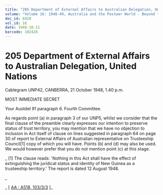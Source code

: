 ```yaml
---
title: "205 Department of External Affairs to Australian Delegation, United Nations"
volume: "Volume 16: 1948-49, Australia and the Postwar World - Beyond the Region"
doc_id: 6920
vol_id: 16
date: 1948-10-21
barcode: 102428
---
```


# 205 Department of External Affairs to Australian Delegation, United Nations

Cablegram UNP42, CANBERRA, 21 October 1948, 1.40 p.m.

MOST IMMEDIATE SECRET

Your Austdel 91 paragraph 6. Fourth Committee.

As regards point (a) in paragraph 3 of our UNP5, whilst we consider that the final clause of the preamble clearly expresses our intention to preserve status of trust territory, you may mention that we have no objection to inclusion in Act itself of clause on lines suggested in paragraph 64 on page 30 of report to External Affairs of Australian representative on Trusteeship Council[1] copy of which you will have. Points (b) and (d) may also be used. We would however prefer that you do not mention point (c) at this stage.

_ [1] The clause reads: 'Nothing in this Act shall have the effect of extinguishing the juridical status and identity of New Guinea as a trusteeship territory.' The report is dated 12 August 1948.

_

_ [ [AA : A518, 103/3/3](http://www.naa.gov.au/cgi-bin/Search?O=I&Number=102428) ]_
